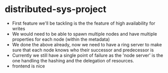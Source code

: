 # distributed-sys-project
- First feature we'll be tackling is the the feature of high availability for writes 
- We would need to be able to spawn multiple nodes and have multiple properties for each node (within the metadata)
- We done the above already, now we need to have a ring server to make sure that each node knows who their successor and predecessor is
- Currently we still have a single point of failure as the 'node server' is the one handling the hashing and the delegation of resources.
- frontend is nice